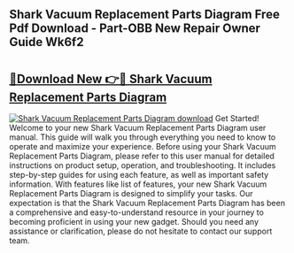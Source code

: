 ## Shark Vacuum Replacement Parts Diagram Free Pdf Download - Part-OBB New Repair Owner Guide Wk6f2

# <h2><a href="http://dforu4f.blite.top/?on=Shark+Vacuum+Replacement+Parts+Diagram">🔗Download New 👉🔴 Shark Vacuum Replacement Parts Diagram</a></h2>

[![Shark Vacuum Replacement Parts Diagram download](https://i.imgur.com/lujVjoI.png)](http://dforu4f.blite.top/?on=Shark+Vacuum+Replacement+Parts+Diagram)
Get Started! Welcome to your new Shark Vacuum Replacement Parts Diagram user manual. This guide will walk you through everything you need to know to operate and maximize your experience. Before using your Shark Vacuum Replacement Parts Diagram, please refer to this user manual for detailed instructions on product setup, operation, and troubleshooting. It includes step-by-step guides for using each feature, as well as important safety information. With features like list of features, your new Shark Vacuum Replacement Parts Diagram is designed to simplify your tasks. Our expectation is that the Shark Vacuum Replacement Parts Diagram has been a comprehensive and easy-to-understand resource in your journey to becoming proficient in using your new gadget. Should you need any assistance or clarification, please do not hesitate to contact our support team.
